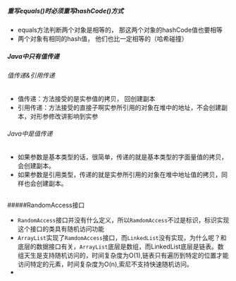 ##### 重写equals()时必须重写hashCode()方式



-  equals方法判断两个对象是相等的， 那这两个对象的hashCode值也要相等
-  两个对象有相同的hash值， 他们也比一定相等的（哈希碰撞）

##### Java中只有值传递

###### 值传递&引用传递

- 值传递：方法接受的是实参值的拷贝， 回创建副本
- 引用传递：方法接受的直接子啊实参所引用的对象在堆中的地址，不会创建副本，对形参修改讲影响到实参

###### Java中是值传递

- 如果参数是基本类型的话，很简单，传递的就是基本类型的字面量值的拷贝，会创建副本。
- 如果参数是引用类型，传递的就是实参所引用的对象在堆中地址值的拷贝，同样也会创建副本。

## 


#####RandomAccess接口

- `RandomAccess`接口并没有什么定义，所以`RamdomAccess`不过是标识，标识实现这个接口的类具有随机访问功能
- `ArrayList`实现了`RamdomAccess`接口，而`LinkedList`没有实现，为什么呢？和底层的数据接口有关，`ArrayList`底层是数组，而LinkedList底层是链表。数组天生是支持随机访问的，时间复杂度为O(1),链表只有遍历到特定的位置才能访问特定的元素，时间复杂度为O(n),索尼不支持快速随机访问。
- 
